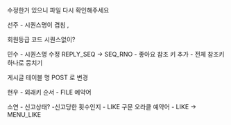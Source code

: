 수정한거 있으니 파일 다시 확인해주세요

선주 - 시퀀스명이 겹침 , 

회원등급 코드 시퀀스없이?

민수 - 시퀀스명 수정 REPLY_SEQ -> SEQ_RNO
      - 좋아요 참조 키 추가
      - 전체 참조키 하나로 뭉치기

게시글 테이블 명 POST 로 변경

현우 - 외래키 순서
      - FILE 예약어

소연 - 신고상태? -신고당한 횟수인지
       - LIKE 구문 오라클 예약어
      - LIKE -> MENU_LIKE
 
